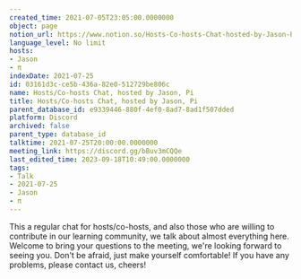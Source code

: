 ```yaml
---
created_time: 2021-07-05T23:05:00.0000000
object: page
notion_url: https://www.notion.so/Hosts-Co-hosts-Chat-hosted-by-Jason-Pi-03161d3cce5b436a82e0512729be806c
language_level: No limit
hosts:
- Jason
- π
indexDate: 2021-07-25
id: 03161d3c-ce5b-436a-82e0-512729be806c
name: Hosts/Co-hosts Chat, hosted by Jason, Pi
title: Hosts/Co-hosts Chat, hosted by Jason, Pi
parent_database_id: e9339446-880f-4ef0-8ad7-8ad1f507dded
platform: Discord
archived: false
parent_type: database_id
talktime: 2021-07-25T20:00:00.0000000
meeting_link: https://discord.gg/bBuv3mCQQe
last_edited_time: 2023-09-18T10:49:00.0000000
tags:
- Talk
- 2021-07-25
- Jason
- π
---
```







This a regular chat for hosts/co-hosts, and also those who are willing to contribute in our learning community, we talk about almost everything here. Welcome to bring your questions to the meeting, we're looking forward to seeing you. Don't be afraid, just make yourself comfortable!
If you have any problems, please contact us, cheers!




